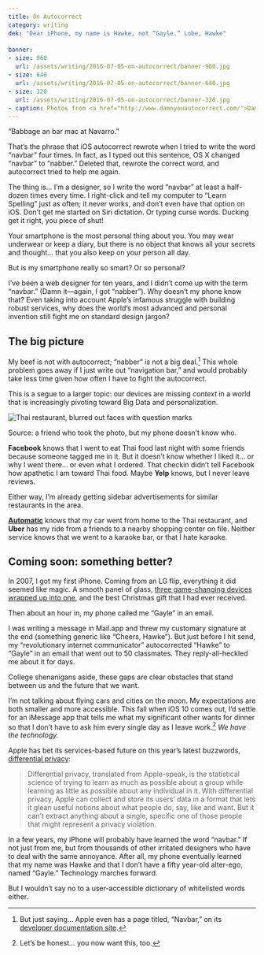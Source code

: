 ```yaml
---
title: On Autocorrect
category: writing
dek: "Dear iPhone, my name is Hawke, not “Gayle.” Lobe, Hawke"

banner:
- size: 960
  url: /assets/writing/2016-07-05-on-autocorrect/banner-960.jpg
- size: 640
  url: /assets/writing/2016-07-05-on-autocorrect/banner-640.jpg
- size: 320
  url: /assets/writing/2016-07-05-on-autocorrect/banner-320.jpg
- caption: Photos from <a href="http://www.damnyouautocorrect.com/">Damn You Autocorrect!</a>
---
```


<p class="lede">“Babbage an bar mac at Navarro.”</p>

That’s the phrase that iOS autocorrect rewrote when I tried to write the word “navbar” four times. In fact, as I typed out this sentence, OS X changed “navbar” to “nabber.” Deleted that, rewrote the correct word, and autocorrect tried to help me again.

The thing is… I’m a designer, so I write the word “navbar” at least a half-dozen times every time. I right-click and tell my computer to “Learn Spelling” just as often; it never works, and don’t even have that option on iOS. Don’t get me started on Siri dictation. Or typing curse words. Ducking get it right, you piece of shut!

Your smartphone is the most personal thing about you. You may wear underwear or keep a diary, but there is no object that knows all your secrets and thought… that you also keep on your person all day.

But is my smartphone really so smart? Or so personal?

I’ve been a web designer for ten years, and I didn’t come up with the term “navbar.” (Damn it—again, I got “nabber”). Why doesn’t my phone know that? Even taking into account Apple’s infamous struggle with building robust services, why does the world’s most advanced and personal invention still fight me on standard design jargon?

## The big picture

My beef is not with autocorrect; “nabber” is not a big deal.[^1] This whole problem goes away if I just write out “navigation bar,” and would probably take less time given how often I have to fight the autocorrect.

This is a segue to a larger topic: our devices are missing *context* in a world that is increasingly pivoting toward Big Data and personalization.

<div class="photo">
  <img src="/assets/writing/2016-07-05-on-autocorrect/img-thai-960.jpg" srcset="/assets/writing/2016-07-05-on-autocorrect/img-thai-960.jpg 960w, /assets/writing/2016-07-05-on-autocorrect/img-thai-640.jpg 640w, /assets/writing/2016-07-05-on-autocorrect/img-thai-320.jpg 320w" alt="Thai restaurant, blurred out faces with question marks">
  <p class="caption">Source: a friend who took the photo, but my phone doesn’t know who.</p>
</div>

**Facebook** knows that I went to eat Thai food last night with some friends because someone tagged me in it. But it doesn’t know whether I liked it… or why I went there… or even what I ordered. That checkin didn’t tell Facebook how apathetic I am toward Thai food. Maybe **Yelp** knows, but I never leave reviews.

Either way, I’m already getting sidebar advertisements for similar restaurants in the area.

[**Automatic**](http://automatic.com) knows that my car went from home to the Thai restaurant, and **Uber** has my ride from a friends to a nearby shopping center on file. Neither service knows that we went to a karaoke bar, or that I hate karaoke. 

## Coming soon: something better?

In 2007, I got my first iPhone. Coming from an LG flip, everything it did seemed like magic. A smooth panel of glass, [three game-changing devices wrapped up into one](http://thenextweb.com/apple/2015/09/09/genius-annotated-with-genius/), and the best Christmas gift that I had ever received.

Then about an hour in, my phone called me “Gayle” in an email.

I was writing a message in Mail.app and threw my customary signature at the end (something generic like “Cheers, Hawke”). But just before I hit send, my “revolutionary internet communicator” autocorrected “Hawke” to “Gayle” in an email that went out to 50 classmates. They reply-all-heckled me about it for days.

College shenanigans aside, these gaps are clear obstacles that stand between us and the future that we want.

I’m not talking about flying cars and cities on the moon. My expectations are both smaller and more accessible. This fall when iOS 10 comes out, I’d settle for an iMessage app that tells me what my significant other wants for dinner so that I don’t have to ask him every single day as I leave work.[^2] *We have the technology.*

Apple has bet its services-based future on this year’s latest buzzwords, [differential privacy](https://www.wired.com/2016/06/apples-differential-privacy-collecting-data/):

> Differential privacy, translated from Apple-speak, is the statistical science of trying to learn as much as possible about a group while learning as little as possible about any individual in it. With differential privacy, Apple can collect and store its users’ data in a format that lets it glean useful notions about what people do, say, like and want. But it can’t extract anything about a single, specific one of those people that might represent a privacy violation.

In a few years, my iPhone will probably have learned the word “navbar.” If not just from me, but from thousands of other irritated designers who have to deal with the same annoyance. After all, my phone eventually learned that my name was Hawke and that I don’t have a fifty year-old alter-ego, named “Gayle.” Technology marches forward.

But I wouldn’t say no to a user-accessible dictionary of whitelisted words either.

[^1]: But just saying… Apple even has a page titled, “Navbar,” on its [developer documentation site](https://developer.apple.com/library/ios/samplecode/NavBar/Introduction/Intro.html).
[^2]: Let’s be honest… you now want this, too.